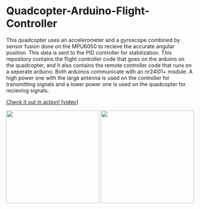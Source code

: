 # Quadcopter-Arduino-Flight-Controller

This quadcopter uses an accelerometer and a gyroscope combined by sensor fusion done on the MPU6050 to recieve the accurate angular position. This data is sent to the PID controller for stabilization. This repository contains the flight controller code that goes on the arduino on the quadcopter, and it also contains the remote controller code that runs on a seperate arduino. Both arduinos communicate with an nr24l01+ module. A high power one with the large antenna is used on the controller for transmitting signals and a lower power one is used on the quadcopter for recieving signals. 

[Check it out in action! [video]](https://youtu.be/JmUGWP2XuXM?t=20)

<img src="https://github.com/egordon9dev/Arduino-Quadcopter-Project/blob/master/controller.jpg" width=250 />

<img src="https://github.com/egordon9dev/Arduino-Quadcopter-Project/blob/master/quadcopter.jpg" width=250 />

